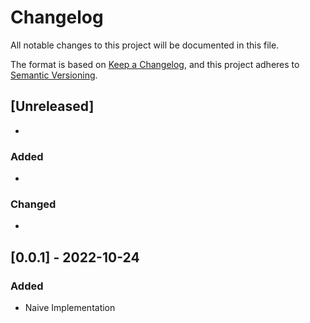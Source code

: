 # Changelog
All notable changes to this project will be documented in this file.

The format is based on [Keep a Changelog](https://keepachangelog.com/en/1.0.0/),
and this project adheres to [Semantic Versioning](https://semver.org/spec/v2.0.0.html).

## [Unreleased]
 - 
### Added
 - 
### Changed
 - 

## [0.0.1] - 2022-10-24
### Added
- Naive Implementation